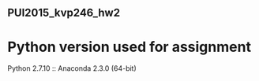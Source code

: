 ## PUI2015_kvp246_hw2

# Python version used for assignment
Python 2.7.10 :: Anaconda 2.3.0 (64-bit)
